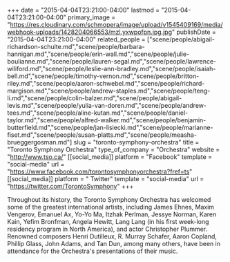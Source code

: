 +++
date = "2015-04-04T23:21:00-04:00"
lastmod = "2015-04-04T23:21:00-04:00"
primary_image = "https://res.cloudinary.com/schmopera/image/upload/v1545409169/media/webhook-uploads/1428204066553/mzl.yxwpofpn.jpg.jpg"
publishDate = "2015-04-04T23:21:00-04:00"
related_people = ["scene/people/abigail-richardson-schulte.md","scene/people/barbara-hannigan.md","scene/people/erin-wall.md","scene/people/julie-boulianne.md","scene/people/lauren-segal.md","scene/people/lawrence-wiliford.md","scene/people/leslie-ann-bradley.md","scene/people/isaiah-bell.md","scene/people/timothy-vernon.md","scene/people/britton-riley.md","scene/people/aaron-schwebel.md","scene/people/richard-margison.md","scene/people/andrew-staples.md","scene/people/teng-li.md","scene/people/colin-balzer.md","scene/people/abigail-levis.md","scene/people/yulia-van-doren.md","scene/people/andrew-tees.md","scene/people/aline-kutan.md","scene/people/daniel-taylor.md","scene/people/alfred-walker.md","scene/people/benjamin-butterfield.md","scene/people/jan-lisiecki.md","scene/people/marianne-fiset.md","scene/people/susan-platts.md","scene/people/measha-brueggergosman.md"]
slug = "toronto-symphony-orchestra"
title = "Toronto Symphony Orchestra"
type_of_company = "Orchestra"
website = "http://www.tso.ca/"
[[social_media]]
platform = "Facebook"
template = "social-media"
url = "https://www.facebook.com/torontosymphonyorchestra?fref=ts"
[[social_media]]
platform = " Twitter"
template = "social-media"
url = "https://twitter.com/TorontoSymphony"
+++

<p>
	Throughout its history, the Toronto Symphony Orchestra has welcomed some of the greatest international artists, including James Ehnes, Maxim Vengerov, Emanuel Ax, Yo-Yo Ma, Itzhak Perlman, Jessye Norman, Karen Kain, Yefim Bronfman, Angela Hewitt, Lang Lang (in his first week-long residency program in North America), and actor Christopher Plummer. Renowned composers Henri Dutilleux, R. Murray Schafer, Aaron Copland, Phillip Glass, John Adams, and Tan Dun, among many others, have been in attendance for the Orchestra's presentations of their music.
</p>
